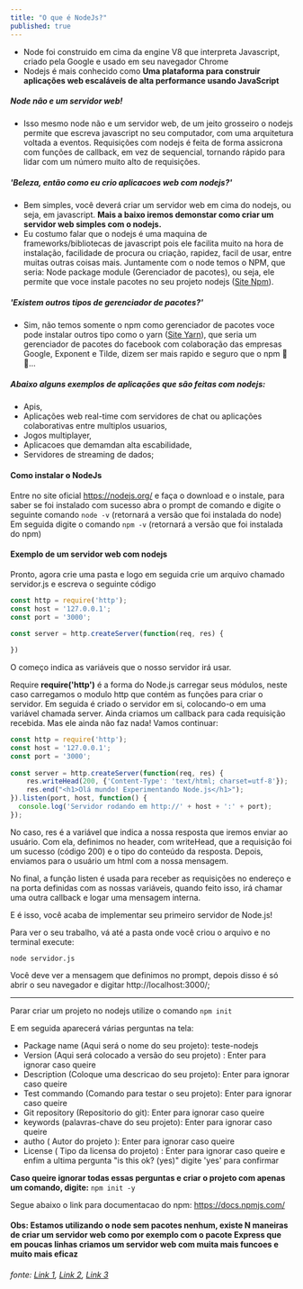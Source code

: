 ```yaml
---
title: "O que é NodeJs?"
published: true
---
```

- Node foi construido em cima da engine V8 que interpreta Javascript, criado pela Google e usado em seu navegador Chrome
- Nodejs é mais conhecido como **Uma plataforma para construir aplicações web escaláveis de alta performance usando JavaScript**

##### Node não e um servidor web!
- Isso mesmo node não e um servidor web, de um jeito grosseiro o nodejs permite que escreva javascript no seu computador, com uma arquitetura voltada a eventos. Requisições com nodejs é feita de forma assicrona com funções de callback, em vez de sequencial, tornando rápido para lidar com um número muito alto de requisições.

##### 'Beleza, então como eu crio aplicacoes web com nodejs?'
- Bem simples, você deverá criar um servidor web em cima do nodejs, ou seja, em javascript. **Mais a baixo iremos demonstar como criar um servidor web simples com o nodejs.**
- Eu costumo falar que o nodejs é uma maquina de frameworks/bibliotecas de javascript pois ele facilita muito na hora de instalação, facilidade de procura ou criação, rapidez, facil de usar, entre muitas outras coisas mais.  Juntamente com o node temos o NPM, que seria: Node package module (Gerenciador de pacotes), ou seja, ele permite que voce instale pacotes no seu projeto nodejs ([Site Npm](https://www.npmjs.com/ "Site Npm")).

##### 'Existem outros tipos de gerenciador de pacotes?'
- Sim, não temos somente o npm como gerenciador de pacotes voce pode instalar outros tipo como o yarn ([Site Yarn](https://yarnpkg.com/pt-BR/ "Site Yarn")), que seria um gerenciador de pacotes do facebook com colaboração das empresas Google, Exponent e Tilde, dizem ser mais rapido e seguro que o npm 🤔🤔...

##### Abaixo alguns exemplos de aplicações que são feitas com nodejs:
 - Apis,
 - Aplicações web real-time com servidores de chat ou aplicações colaborativas entre multiplos usuarios,
 - Jogos multiplayer,
 - Aplicacoes que demamdan alta escabilidade,
 - Servidores de streaming de dados;

#### Como instalar o NodeJs
Entre no site oficial https://nodejs.org/ e faça o download e o instale, para saber se foi instalado com sucesso abra o prompt de comando e digite o seguinte comando
`node -v` (retornará a versão que foi instalada do node)
Em seguida digite o comando
`npm -v` (retornará a versão que foi instalada do npm)

#### Exemplo de um servidor web com nodejs
Pronto, agora crie uma pasta e logo em seguida crie um arquivo chamado servidor.js e escreva o seguinte código

```javascript
const http = require('http');
const host = '127.0.0.1';
const port = '3000';
  
const server = http.createServer(function(req, res) {

})
```
O começo indica as variáveis que o nosso servidor irá usar.

Require **require('http')**  é a forma do Node.js carregar seus módulos, neste caso carregamos o modulo http que contém as funções para criar o servidor.  Em seguida é criado o servidor em si, colocando-o em uma variável chamada server. Ainda criamos um callback para cada requisição recebida. Mas ele ainda não faz nada! Vamos continuar:

```javascript
const http = require('http');
const host = '127.0.0.1';
const port = '3000';
 
const server = http.createServer(function(req, res) {
	res.writeHead(200, {'Content-Type': 'text/html; charset=utf-8'});
    res.end("<h1>Olá mundo! Experimentando Node.js</h1>");
}).listen(port, host, function() {
  console.log('Servidor rodando em http://' + host + ':' + port);
});
```
No caso, res é a variável que indica a nossa resposta que iremos enviar ao usuário. Com ela, definimos no header, com writeHead, que a requisição foi um sucesso (código 200) e o tipo do conteúdo da resposta. Depois, enviamos para o usuário um html com a nossa mensagem.

No final, a função listen é usada para receber as requisições no endereço e na porta definidas com as nossas variáveis, quando feito isso, irá chamar uma outra callback e logar uma mensagem interna.

E é isso, você acaba de implementar seu primeiro servidor de Node.js!

Para ver o seu trabalho, vá até a pasta onde você criou o arquivo e no terminal execute:

`node servidor.js`

Você deve ver a mensagem que definimos no prompt, depois disso é só abrir o seu navegador e digitar http://localhost:3000/;

---------

Parar criar um projeto no nodejs utilize o comando
`npm init`

E em seguida aparecerá várias perguntas na tela:
 - Package name (Aqui será o nome do seu projeto): teste-nodejs
 - Version (Aqui será colocado a versão do seu projeto) : Enter para ignorar caso queire
 - Description (Coloque uma descricao do seu projeto): Enter para ignorar caso queire
 - Test commando (Comando para testar o seu projeto): Enter para ignorar caso queire
 - Git repository (Repositorio do git): Enter para ignorar caso queire
 - keywords (palavras-chave do seu projeto): Enter para ignorar caso queire
 - autho ( Autor do projeto ): Enter para ignorar caso queire
 - License ( Tipo da licensa do projeto) : Enter para ignorar caso queire e enfim a ultima pergunta "is this ok? (yes)" digite 'yes' para confirmar
 
**Caso queire ignorar todas essas perguntas e criar o projeto com apenas um comando, digite:**
`npm init -y`

Segue abaixo o link para documentacao do npm:
https://docs.npmjs.com/

#### Obs: Estamos utilizando o node sem pacotes nenhum, existe N maneiras de criar um servidor web como por exemplo com o pacote Express que em poucas linhas criamos um servidor web com muita mais funcoes e muito mais eficaz

###### fonte: [Link 1](https://tableless.com.br/o-que-nodejs-primeiros-passos-com-node-js/ "Link 1"), [Link 2](https://medium.com/thdesenvolvedores/node-js-o-que-%C3%A9-por-que-usar-e-primeiros-passos-1118f771b889 "Link 2"), [Link 3](https://pt.stackoverflow.com/questions/149296/pra-que-server-o-expressjs "Link 3")


